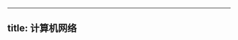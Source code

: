 
---
title: 计算机网络
---

[](/408/network/physical-layer.md#:embed)
[](/408/network/data-link-layer.md#:embed)
[](/408/network/network-layer.md#:embed)
[](/408/network/transport-layer.md#:embed)
[](/408/network/application-layer.md#:embed)
